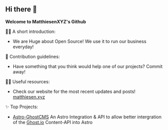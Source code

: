 ## Hi there 👋

**Welcome to MatthiesenXYZ's Github**

🙋‍♀️ A short introduction:
- We are Huge about Open Source!  We use it to run our business everyday!

🌈 Contribution guidelines:
- Have something that you think would help one of our projects?  Commit away!
  
👩‍💻 Useful resources:
- Check our website for the most recent updates and posts! [matthiesen.xyz](https://matthiesen.xyz)

:sparkles: Top Projects:

- [Astro-GhostCMS](https://astro-ghostcms.xyz) An Astro Integration & API to allow better intergration of the [Ghost.io](https://ghost.io) Content-API into Astro
